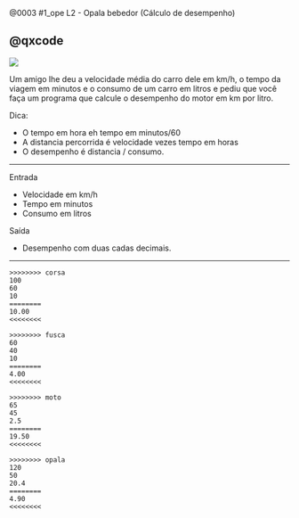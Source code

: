@0003 #1_ope L2 - Opala bebedor (Cálculo de desempenho)
## @qxcode

![](https://raw.githubusercontent.com/qxcodefup/arcade/master/base/0003/capa.jpg)

Um amigo lhe deu a velocidade média do carro dele em km/h, o tempo da viagem em minutos e o consumo de um carro em litros e pediu que você faça um programa que calcule o desempenho do motor em km por litro.

Dica: 

- O tempo em hora eh tempo em minutos/60
- A distancia percorrida é velocidade vezes tempo em horas
- O desempenho é distancia / consumo.

---
Entrada
- Velocidade em km/h
- Tempo em minutos
- Consumo em litros

Saída
- Desempenho com duas cadas decimais.

---

```
>>>>>>>> corsa
100
60
10
========
10.00
<<<<<<<<

>>>>>>>> fusca
60
40
10
========
4.00
<<<<<<<<

>>>>>>>> moto
65
45
2.5
========
19.50
<<<<<<<<

>>>>>>>> opala
120
50
20.4
========
4.90
<<<<<<<<

```
